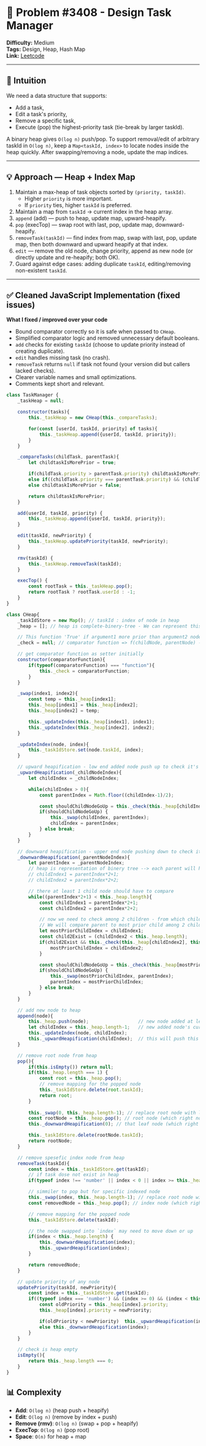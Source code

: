 # 🧩 Problem #3408 - Design Task Manager

**Difficulty:** Medium  
**Tags:** Design, Heap, Hash Map  
**Link:** [Leetcode](https://leetcode.com/problems/design-task-manager/)  

---

## 🧠 Intuition  
We need a data structure that supports:
- Add a task,
- Edit a task's priority,
- Remove a specific task,
- Execute (pop) the highest-priority task (tie-break by larger taskId).

A binary heap gives `O(log n)` push/pop. To support removal/edit of arbitrary taskId in `O(log n)`, keep a `Map<taskId, index>` to locate nodes inside the heap quickly. After swapping/removing a node, update the map indices.

---

## 💡 Approach — Heap + Index Map

1. Maintain a max-heap of task objects sorted by `(priority, taskId)`.
   - Higher `priority` is more important.
   - If `priority` ties, higher `taskId` is preferred.
2. Maintain a map from `taskId` → current index in the heap array.
3. `append` (add) — push to heap, update map, upward-heapify.
4. `pop` (execTop) — swap root with last, pop, update map, downward-heapify.
5. `removeTask(taskId)` — find index from map, swap with last, pop, update map, then both downward and upward heapify at that index.
6. `edit` — remove the old node, change priority, append as new node (or directly update and re-heapify; both OK).
7. Guard against edge cases: adding duplicate `taskId`, editing/removing non-existent `taskId`.

---

## ✅ Cleaned JavaScript Implementation (fixed issues)

**What I fixed / improved over your code**
- Bound comparator correctly so it is safe when passed to `CHeap`.
- Simplified comparator logic and removed unnecessary default booleans.
- `add` checks for existing `taskId` (choose to update priority instead of creating duplicate).
- `edit` handles missing task (no crash).
- `removeTask` returns `null` if task not found (your version did but callers lacked checks).
- Clearer variable names and small optimizations.
- Comments kept short and relevant.

```javascript []
class TaskManager {
    _taskHeap = null;

    constructor(tasks){
        this._taskHeap = new CHeap(this._compareTasks);

        for(const [userId, taskId, priority] of tasks){
            this._taskHeap.append({userId, taskId, priority});
        }
    }

    _compareTasks(childTask, parentTask){
        let childtaskIsMorePrior = true;

        if(childTask.priority > parentTask.priority) childtaskIsMorePrior = true;
        else if((childTask.priority === parentTask.priority) && (childTask.taskId > parentTask.taskId)) childtaskIsMorePrior =  true;
        else childtaskIsMorePrior = false;

        return childtaskIsMorePrior;
    }

    add(userId, taskId, priority) {
        this._taskHeap.append({userId, taskId, priority});
    }

    edit(taskId, newPriority) {
        this._taskHeap.updatePriority(taskId, newPriority);
    }

    rmv(taskId) {
        this._taskHeap.removeTask(taskId);
    }

    execTop() {
        const rootTask = this._taskHeap.pop();
        return rootTask ? rootTask.userId : -1;
    }
}

class CHeap{
    _taskIdStore = new Map(); // taskId : index of node in heap
    _heap = []; // heap is complete-binery-tree - We can represent this as array

    // This function 'True' if argument1 more prior than argument2 node
    _check = null; // comparator function => f(childNode, parentNode) -> boolean

    // get comparator function as setter initially
    constructor(comparatorFunction){
        if(typeof(comparatorFunction) === "function"){
            this._check = comparatorFunction;
        }
    }

    _swap(index1, index2){
        const temp = this._heap[index1];
        this._heap[index1] = this._heap[index2];
        this._heap[index2] = temp;

        this._updateIndex(this._heap[index1], index1);
        this._updateIndex(this._heap[index2], index2);
    }

    _updateIndex(node, index){
        this._taskIdStore.set(node.taskId, index);
    }

    // upward heapification - low end added node push up to check it's right position
    _upwardHeapification(_childNodeIndex){
        let childIndex = _childNodeIndex;

        while(childIndex > 0){ 
            const parentIndex = Math.floor((childIndex-1)/2);

            const shouldChildNodeGoUp = this._check(this._heap[childIndex], this._heap[parentIndex]);
            if(shouldChildNodeGoUp) { 
                this._swap(childIndex, parentIndex);
                childIndex = parentIndex;
            } else break;
        }
    }

    // downward heapification - upper end node pushing down to check it's right position
    _downwardHeapification(_parentNodeIndex){
        let parentIndex = _parentNodeIndex;
        // heap is representation of binery tree --> each parent will have 0, 1, 2 nodes as a child/children
        // childIndex1 = parentIndex*2+1;
        // childIndex2 = parentIndex*2+2;

        // there at least 1 child node should have to compare
        while((parentIndex*2+1) < this._heap.length){ 
            const childIndex1 = parentIndex*2+1;
            const childIndex2 = parentIndex*2+2;

            // now we need to check among 2 children - from which child parent should compare?
            // We will compare parent to most prior child among 2 children
            let mostPriorChildIndex = childIndex1;
            const child2Exist = (childIndex2 < this._heap.length);
            if(child2Exist && this._check(this._heap[childIndex2], this._heap[childIndex1])){
                mostPriorChildIndex = childIndex2;
            }

            const shouldChildNodeGoUp = this._check(this._heap[mostPriorChildIndex], this._heap[parentIndex]);
            if(shouldChildNodeGoUp) {
                this._swap(mostPriorChildIndex, parentIndex);
                parentIndex = mostPriorChildIndex;
            } else break;
        }
    }

    // add new node to heap
    append(node){
        this._heap.push(node);                  // new node added at leaf
        let childIndex = this._heap.length-1;   // new added node's current position
        this._updateIndex(node, childIndex);
        this._upwardHeapification(childIndex);  // this will push this child node upward in heap to it's right position in O(LogN)
    }

    // remove root node from heap
    pop(){
        if(this.isEmpty()) return null;
        if(this._heap.length === 1) { 
            const root = this._heap.pop();
            // remove mapping for the popped node
            this._taskIdStore.delete(root.taskId);
            return root;
        }
       
        this._swap(0, this._heap.length-1); // replace root node with leaf node
        const rootNode = this._heap.pop(); // root node (which right now at leaf) pop and store
        this._downwardHeapification(0); // that leaf node (which right now at root) push downward in heap to it's right position in O(LogN)

        this._taskIdStore.delete(rootNode.taskId);
        return rootNode;
    }

    // remove spesefic index node from heap
    removeTask(taskId){
        const index = this._taskIdStore.get(taskId);
        // if task dose not exist in heap
        if(typeof index !== 'number' || index < 0 || index >= this._heap.length) return null;

        // simmiler to pop but for specific indexed node 
        this._swap(index, this._heap.length-1); // replace root node with leaf node
        const removedNode = this._heap.pop(); // index node (which right now at leaf) pop and store

        // remove mapping for the popped node
        this._taskIdStore.delete(taskId);

        // the node swapped into `index` may need to move down or up
        if(index < this._heap.length) {
            this._downwardHeapification(index);
            this._upwardHeapification(index);
        }

        return removedNode;
    }

    // update priority of any node 
    updatePriority(taskId, newPriority){
        const index = this._taskIdStore.get(taskId);
        if((typeof index === 'number') && (index >= 0) && (index < this._heap.length)){
            const oldPriority = this._heap[index].priority;
            this._heap[index].priority = newPriority;

            if(oldPriority < newPriority)  this._upwardHeapification(index);
            else this._downwardHeapification(index);
        }
    }

    // check is heap empty
    isEmpty(){
        return this._heap.length === 0;
    }
}
```

## 📊 Complexity

- **Add**: `O(log n)` (heap push + heapify)
- **Edit**: `O(log n)` (remove by index + push)
- **Remove (rmv)**: `O(log n)` (swap + pop + heapify)
- **ExecTop**: `O(log n)` (pop root)
- **Space**: `O(n)` for heap + map
